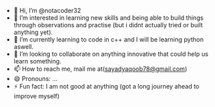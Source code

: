 - 👋 Hi, I’m @notacoder32
- 👀 I’m interested in learning new skills and being able to build things through observations and practise (but i didnt actually tried or built anything yet).
- 🌱 I’m currently learning to code in c++ and I will be learning python aswell. 
- 💞️ I’m looking to collaborate on anything innovative that could help us learn something.
- 📫 How to reach me, mail me at(sayadyaqoob78@gmail.com)
- 😄 Pronouns: ...
- ⚡ Fun fact: I am not good at anything (got a long journey ahead to improve myself)

<!---
notacoder32/notacoder32 is a ✨ special ✨ repository because its `README.md` (this file) appears on your GitHub profile.
You can click the Preview link to take a look at your changes.
--->
